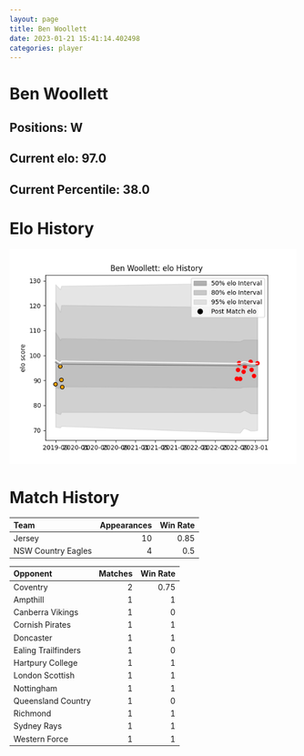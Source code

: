 ```yaml
---  
layout: page  
title: Ben Woollett  
date: 2023-01-21 15:41:14.402498  
categories: player  
---
```

# Ben Woollett

## Positions: W

## Current elo: 97.0

## Current Percentile: 38.0

# Elo History


![elo history](history_BenWoollett.png)
# Match History


| Team               |   Appearances |   Win Rate |
|:-------------------|--------------:|-----------:|
| Jersey             |            10 |       0.85 |
| NSW Country Eagles |             4 |       0.5  |

| Opponent            |   Matches |   Win Rate |
|:--------------------|----------:|-----------:|
| Coventry            |         2 |       0.75 |
| Ampthill            |         1 |       1    |
| Canberra Vikings    |         1 |       0    |
| Cornish Pirates     |         1 |       1    |
| Doncaster           |         1 |       1    |
| Ealing Trailfinders |         1 |       0    |
| Hartpury College    |         1 |       1    |
| London Scottish     |         1 |       1    |
| Nottingham          |         1 |       1    |
| Queensland Country  |         1 |       0    |
| Richmond            |         1 |       1    |
| Sydney Rays         |         1 |       1    |
| Western Force       |         1 |       1    |